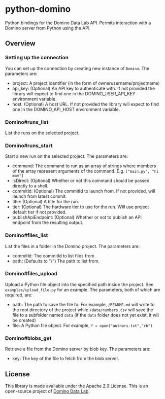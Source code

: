 # python-domino

Python bindings for the Domino Data Lab API. Permits interaction with a Domino server from Python
using the API.

## Overview

### Setting up the connection

You can set up the connection by creating new instance of `Domino`. The parameters are:

* project: A project identifier (in the form of ownerusername/projectname)
* api_key: (Optional) An API key to authenticate with. If not provided the library will expect to find one
  in the DOMINO_USER_API_KEY environment variable.
* host: (Optional) A host URL. If not provided the library will expect to find one in the DOMINO_API_HOST
  environment variable.

### Domino#runs_list

List the runs on the selected project.

### Domino#runs_start

Start a new run on the selected project. The parameters are:

* command: The command to run as an array of strings where members of the array represent arguments
  of the command. E.g. `["main.py", "hi mom"]`
* isDirect: (Optional) Whether or not this command should be passed directly to a shell.
* commitId: (Optional) The commitId to launch from. If not provided, will launch from latest commit.
* title: (Optional) A title for the run.
* tier: (Optional) The hardware tier to use for the run. Will use project default tier if not provided.
* publishApiEndpoint: (Optional) Whether or not to publish an API endpoint from the resulting output.

### Domino#files_list

List the files in a folder in the Domino project. The parameters are:

* commitId: The commitId to list files from.
* path: (Defaults to "/") The path to list from.

### Domino#files_upload

Upload a Python file object into the specified path inside the project. See `examples/upload_file.py` for an example. The parameters, both of which are required, are:

* path: The path to save the file to. For example, `/README.md` will write to the root directory of the project while `/data/numbers.csv` will save the file to a subfolder named `data` (if the `data` folder does not yet exist, it will be created)
* file: A Python file object. For example, `f = open("authors.txt","rb")`

### Domino#blobs_get

Retrieve a file from the Domino server by blob key. The parameters are:

* key: The key of the file to fetch from the blob server.

## License

This library is made available under the Apache 2.0 License. This is an open-source project of
[Domino Data Lab](https://www.dominodatalab.com).
